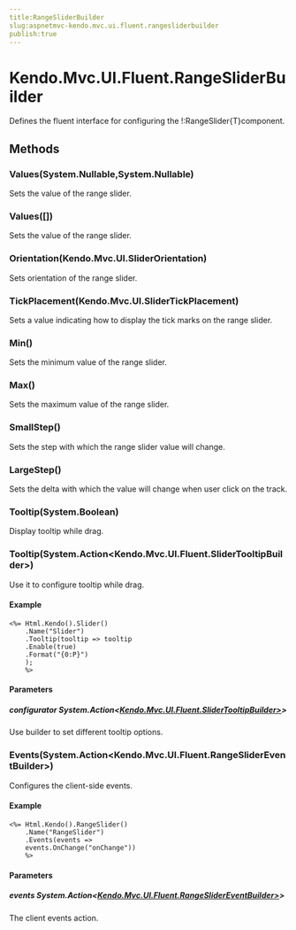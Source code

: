 ```yaml
---
title:RangeSliderBuilder
slug:aspnetmvc-kendo.mvc.ui.fluent.rangesliderbuilder
publish:true
---
```


# Kendo.Mvc.UI.Fluent.RangeSliderBuilder

Defines the fluent interface for configuring the !:RangeSlider{T}component.

## Methods

### Values(System.Nullable<T>,System.Nullable<T>)
Sets the value of the range slider.

### Values(<T>[])
Sets the value of the range slider.

### Orientation(Kendo.Mvc.UI.SliderOrientation)
Sets orientation of the range slider.

### TickPlacement(Kendo.Mvc.UI.SliderTickPlacement)
Sets a value indicating how to display the tick marks on the range slider.

### Min(<T>)
Sets the minimum value of the range slider.

### Max(<T>)
Sets the maximum value of the range slider.

### SmallStep(<T>)
Sets the step with which the range slider value will change.

### LargeStep(<T>)
Sets the delta with which the value will change when user click on the track.

### Tooltip(System.Boolean)
Display tooltip while drag.

### Tooltip(System.Action<Kendo.Mvc.UI.Fluent.SliderTooltipBuilder>)
Use it to configure tooltip while drag.

#### Example
    <%= Html.Kendo().Slider()
        .Name("Slider")
        .Tooltip(tooltip => tooltip
        .Enable(true)
        .Format("{0:P}")
        );
        %>

#### Parameters

##### configurator System.Action<[Kendo.Mvc.UI.Fluent.SliderTooltipBuilder>](/api/wrappers/aspnet-mvc/Kendo.Mvc.UI.Fluent/SliderTooltipBuilder>)>
Use builder to set different tooltip options.

### Events(System.Action<Kendo.Mvc.UI.Fluent.RangeSliderEventBuilder>)
Configures the client-side events.

#### Example
    <%= Html.Kendo().RangeSlider()
        .Name("RangeSlider")
        .Events(events =>
        events.OnChange("onChange"))
        %>

#### Parameters

##### events System.Action<[Kendo.Mvc.UI.Fluent.RangeSliderEventBuilder>](/api/wrappers/aspnet-mvc/Kendo.Mvc.UI.Fluent/RangeSliderEventBuilder>)>
The client events action.